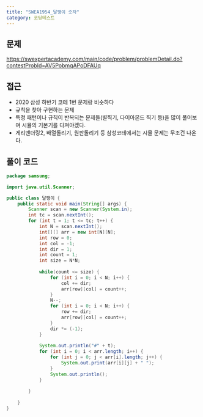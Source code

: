 ```yaml
---
title: "SWEA1954_달팽이 숫자"
category: 코딩테스트
---
```






## 문제

https://swexpertacademy.com/main/code/problem/problemDetail.do?contestProbId=AV5PobmqAPoDFAUq



## 접근

- 2020 삼성 하반기 코테 1번 문제랑 비슷하다
- 규칙을 찾아 구현하는 문제
- 특정 패턴이나 규칙이 반복되는 문제들(별찍기, 다이아몬드 찍기 등)을 많이 풀어보며 시뮬의 기본기를 다져야겠다.
- 게리맨더링2, 배열돌리기, 원판돌리기 등 삼성코테에서는 시뮬 문제는 무조건 나온다.




## 풀이 코드

```java
package samsung;

import java.util.Scanner;

public class 달팽이 {
	public static void main(String[] args) {
		Scanner scan = new Scanner(System.in);
		int tc = scan.nextInt();
		for (int t = 1; t <= tc; t++) {
			int N = scan.nextInt();
			int[][] arr = new int[N][N];
			int row = 0;
			int col = -1;
			int dir = 1;
			int count = 1;
			int size = N*N;
			
			while(count <= size) {
				for (int i = 0; i < N; i++) {
					col += dir;
					arr[row][col] = count++;
				}
				N--;
				for (int i = 0; i < N; i++) {
					row += dir;
					arr[row][col] = count++;
				}
				dir *= (-1);
			}
				
			System.out.println("#" + t);
			for (int i = 0; i < arr.length; i++) {
				for (int j = 0; j < arr[i].length; j++) {
					System.out.print(arr[i][j] + " ");
				}
				System.out.println();
			}
			
		}
		
	}
}

```

